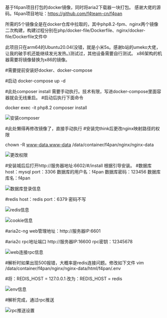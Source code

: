 基于f4pan项目打包的docker镜像，同时将aria2下载器一块打包。
感谢大佬的源码。f4pan项目地址：https://github.com/f4team-cn/f4pan


所需的5个镜像全是在docker仓库中拉取的，其中php8.2-fpm、nginx两个镜像二次构建，构建过程分别在php/docker-file/Dockerfile、nginx/docker-file/Dockerfile文件中





此项目只在arm64的Ubuntu20.04(没错，就是小米5s。感谢b站的umeko大佬，让我的破手机还能继续发光发热。)测试过，其他设备需要自行测试。 x86架构的机器需要将镜像替换为x86的镜像。






#需要提前安装好docker、docker-compose


#启动
docker-compose  up -d  





#此处composer  install 需要手动执行。技术有限，写进docker-compose里面容器就会无线重启。
#启动后执行下面命令

docker exec -it php8.2  composer  install

![安装composer](https://github.com/user-attachments/assets/eafccb6e-a2b4-455d-ae43-0c6fbc05fc52)




#此处懒得再修改镜像了，直接手动执行
#安装完think后更改nginx映射路径的权限

chown -R www-data.www-data   /data/container/f4pan/nginx/nginx-data


![更改权限](https://github.com/user-attachments/assets/67ecee10-2de3-4c31-8061-7273e3632a99)





#安装城后后打开http://服务器地址:6602/#/install  根据引导安装。
#数据库host：mysql    port：3306   数据库的用户名：f4pan  数据库密码：123456   数据库库名：f4pan  


![数据库登录信息](https://github.com/user-attachments/assets/1fbe1ddd-97c0-42a8-ae0b-347cf01e2f84)


#redis host：redis  port：6379   密码不写

![redis信息](https://github.com/user-attachments/assets/6a408a80-f6b5-470b-9d08-124d5343cb71)


![cookie信息](https://github.com/user-attachments/assets/1b9e2037-fd45-4af1-b059-9d6b037f6154)




#aria2c-ng  web管理地址：http://服务器IP:6601   


#aria2c  rpc地址端口   http://服务器IP:16600    rpc密钥：12345678

![web连接rpc信息](https://github.com/user-attachments/assets/add934dc-572f-42e5-ae49-18c87841c167)










#解析时如果出现500报错，大概率是redis连接问题。修改如下文件
vim  /data/container/f4pan/nginx/nginx-data/html/f4pan/.env

#将：REDIS_HOST = 127.0.0.1     改为：REDIS_HOST = redis

![env信息](https://github.com/user-attachments/assets/79931211-1c89-4b7e-bc6b-3e5d63844aef)


#解析完成，通过rpc推送

![rpc推送设置](https://github.com/user-attachments/assets/c189c438-2353-4087-ab34-0228da1429ff)

